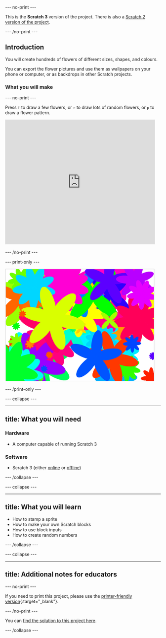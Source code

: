 --- no-print ---

This is the **Scratch 3** version of the project. There is also a [Scratch 2 version of the project](https://projects.raspberrypi.org/en/projects/flower-generator-scratch2).

--- /no-print ---

## Introduction

You will create hundreds of flowers of different sizes, shapes, and colours. 

You can export the flower pictures and use them as wallpapers on your phone or computer, or as backdrops in other Scratch projects. 

### What you will make

--- no-print ---

Press `f` to draw a few flowers, or `r` to draw lots of random flowers, or `p` to draw a flower pattern.

<div class="scratch-preview">
  <iframe allowtransparency="true" width="485" height="402" src="https://scratch.mit.edu/projects/embed/253355932/?autostart=false" frameborder="0"></iframe>
</div>

--- /no-print ---

--- print-only ---

![random flowers](images/flower-random.png)

--- /print-only ---

--- collapse ---

---
title: What you will need
---

### Hardware

+ A computer capable of running Scratch 3

### Software

+ Scratch 3 (either [online](https://rpf.io/scratch-on) or [offline](https://rpf.io/scratch-off))

--- /collapse ---

--- collapse ---

---
title: What you will learn
---

+ How to stamp a sprite 
+ How to make your own Scratch blocks
+ How to use block inputs 
+ How to create random numbers 

--- /collapse ---

--- collapse ---

---
title: Additional notes for educators
---

--- no-print ---

If you need to print this project, please use the [printer-friendly version](https://projects.raspberrypi.org/en/projects/flower-generator/print){:target="_blank"}.

--- /no-print ---

You can [find the solution to this project here](http://rpf.io/p/en/flower-generator-get).

--- /collapse ---

